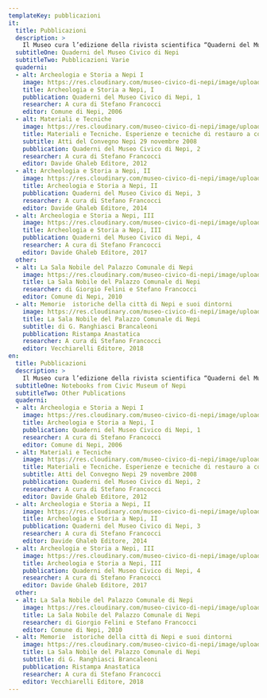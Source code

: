 ```yaml
---
templateKey: pubblicazioni
it:
  title: Pubblicazioni
  description: >
    Il Museo cura l’edizione della rivista scientifica “Quaderni del Museo Civico di Nepi”, nata nel 2006. Fa parte della rivista la Collana “Archeologia e Storia a Nepi” che raccoglie i testi delle conferenze organizzate dal Museo a partire dal 2000. Oltre alla rivista, il Museo realizza pubblicazioni di carattere scientifico, divulgativo e didattico.
  subtitleOne: Quaderni del Museo Civico di Nepi
  subtitleTwo: Pubblicazioni Varie
  quaderni:
  - alt: Archeologia e Storia a Nepi I
    image: https://res.cloudinary.com/museo-civico-di-nepi/image/upload/q_auto:good,f_auto,w_300/v1587548328/archeologia_m0smsq.jpg
    title: Archeologia e Storia a Nepi, I
    pubblication: Quaderni del Museo Civico di Nepi, 1
    researcher: A cura di Stefano Francocci
    editor: Comune di Nepi, 2006
  - alt: Materiali e Tecniche
    image: https://res.cloudinary.com/museo-civico-di-nepi/image/upload/q_auto:good,f_auto,w_300/v1587548327/materiali-tecniche_btz77h.jpg
    title: Materiali e Tecniche. Esperienze e tecniche di restauro a confronto
    subtitle: Atti del Convegno Nepi 29 novembre 2008
    pubblication: Quaderni del Museo Civico di Nepi, 2
    researcher: A cura di Stefano Francocci
    editor: Davide Ghaleb Editore, 2012
  - alt: Archeologia e Storia a Nepi, II
    image: https://res.cloudinary.com/museo-civico-di-nepi/image/upload/q_auto:good,f_auto,w_300/v1587548329/archeologia-02_foe6xr.jpg
    title: Archeologia e Storia a Nepi, II
    pubblication: Quaderni del Museo Civico di Nepi, 3
    researcher: A cura di Stefano Francocci
    editor: Davide Ghaleb Editore, 2014
  - alt: Archeologia e Storia a Nepi, III
    image: https://res.cloudinary.com/museo-civico-di-nepi/image/upload/q_auto:good,f_auto,w_300/v1587548328/archeologia-03_k7tw7y.jpg
    title: Archeologia e Storia a Nepi, III
    pubblication: Quaderni del Museo Civico di Nepi, 4
    researcher: A cura di Stefano Francocci
    editor: Davide Ghaleb Editore, 2017
  other:
  - alt: La Sala Nobile del Palazzo Comunale di Nepi
    image: https://res.cloudinary.com/museo-civico-di-nepi/image/upload/q_auto:good,f_auto,w_300/v1587548329/sala-nobile_nm0op7.jpg
    title: La Sala Nobile del Palazzo Comunale di Nepi
    researcher: di Giorgio Felini e Stefano Francocci
    editor: Comune di Nepi, 2010
  - alt: Memorie  istoriche della città di Nepi e suoi dintorni
    image: https://res.cloudinary.com/museo-civico-di-nepi/image/upload/q_auto:good,f_auto,w_300/v1587548328/memorie-istoriche_rcsnuy.jpg
    title: La Sala Nobile del Palazzo Comunale di Nepi
    subtitle: di G. Ranghiasci Brancaleoni
    pubblication: Ristampa Anastatica
    researcher: A cura di Stefano Francocci
    editor: Vecchiarelli Editore, 2018
en:
  title: Pubblicazioni
  description: >
    Il Museo cura l’edizione della rivista scientifica “Quaderni del Museo Civico di Nepi”, nata nel 2006. Fa parte della rivista la Collana “Archeologia e Storia a Nepi” che raccoglie i testi delle conferenze organizzate dal Museo a partire dal 2000. Oltre alla rivista, il Museo realizza pubblicazioni di carattere scientifico, divulgativo e didattico.
  subtitleOne: Notebooks from Civic Museum of Nepi
  subtitleTwo: Other Publications
  quaderni:
  - alt: Archeologia e Storia a Nepi I
    image: https://res.cloudinary.com/museo-civico-di-nepi/image/upload/q_auto:good,f_auto,w_300/v1587548328/archeologia_m0smsq.jpg
    title: Archeologia e Storia a Nepi, I
    pubblication: Quaderni del Museo Civico di Nepi, 1
    researcher: A cura di Stefano Francocci
    editor: Comune di Nepi, 2006
  - alt: Materiali e Tecniche
    image: https://res.cloudinary.com/museo-civico-di-nepi/image/upload/q_auto:good,f_auto,w_300/v1587548327/materiali-tecniche_btz77h.jpg
    title: Materiali e Tecniche. Esperienze e tecniche di restauro a confronto
    subtitle: Atti del Convegno Nepi 29 novembre 2008
    pubblication: Quaderni del Museo Civico di Nepi, 2
    researcher: A cura di Stefano Francocci
    editor: Davide Ghaleb Editore, 2012
  - alt: Archeologia e Storia a Nepi, II
    image: https://res.cloudinary.com/museo-civico-di-nepi/image/upload/q_auto:good,f_auto,w_300/v1587548329/archeologia-02_foe6xr.jpg
    title: Archeologia e Storia a Nepi, II
    pubblication: Quaderni del Museo Civico di Nepi, 3
    researcher: A cura di Stefano Francocci
    editor: Davide Ghaleb Editore, 2014
  - alt: Archeologia e Storia a Nepi, III
    image: https://res.cloudinary.com/museo-civico-di-nepi/image/upload/q_auto:good,f_auto,w_300/v1587548328/archeologia-03_k7tw7y.jpg
    title: Archeologia e Storia a Nepi, III
    pubblication: Quaderni del Museo Civico di Nepi, 4
    researcher: A cura di Stefano Francocci
    editor: Davide Ghaleb Editore, 2017
  other:
  - alt: La Sala Nobile del Palazzo Comunale di Nepi
    image: https://res.cloudinary.com/museo-civico-di-nepi/image/upload/q_auto:good,f_auto,w_300/v1587548329/sala-nobile_nm0op7.jpg
    title: La Sala Nobile del Palazzo Comunale di Nepi
    researcher: di Giorgio Felini e Stefano Francocci
    editor: Comune di Nepi, 2010
  - alt: Memorie  istoriche della città di Nepi e suoi dintorni
    image: https://res.cloudinary.com/museo-civico-di-nepi/image/upload/q_auto:good,f_auto,w_300/v1587548328/memorie-istoriche_rcsnuy.jpg
    title: La Sala Nobile del Palazzo Comunale di Nepi
    subtitle: di G. Ranghiasci Brancaleoni
    pubblication: Ristampa Anastatica
    researcher: A cura di Stefano Francocci
    editor: Vecchiarelli Editore, 2018
---
```

